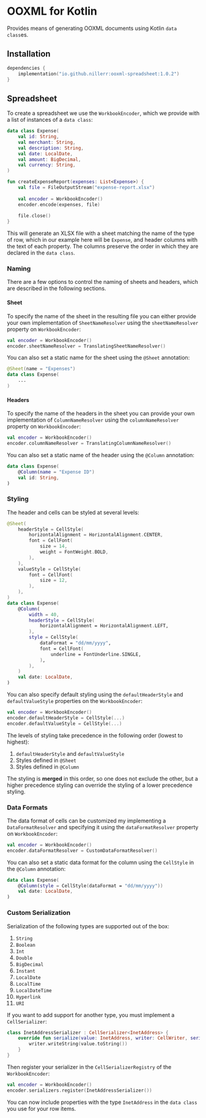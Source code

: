 # OOXML for Kotlin

Provides means of generating OOXML documents using Kotlin `data class`es.

## Installation

```kotlin
dependencies {
    implementation("io.github.nillerr:ooxml-spreadsheet:1.0.2")
}
```

## Spreadsheet

To create a spreadsheet we use the `WorkbookEncoder`, which we provide with a list of instances of a `data class`:

```kotlin
data class Expense(
    val id: String,
    val merchant: String,
    val description: String,
    val date: LocalDate,
    val amount: BigDecimal,
    val currency: String,
)

fun createExpenseReport(expenses: List<Expense>) {
    val file = FileOutputStream("expense-report.xlsx")
    
    val encoder = WorkbookEncoder()
    encoder.encode(expenses, file)
    
    file.close()
}
```

This will generate an XLSX file with a sheet matching the name of the type of row, which in our example here will be 
`Expense`, and header columns with the text of each property. The columns preserve the order in which they are declared 
in the `data class`.

### Naming

There are a few options to control the naming of sheets and headers, which are described in the following sections.

#### Sheet

To specify the name of the sheet in the resulting file you can either provide your own implementation of 
`SheetNameResolver` using the `sheetNameResolver` property on `WorkbookEncoder`:

```kotlin
val encoder = WorkbookEncoder()
encoder.sheetNameResolver = TranslatingSheetNameResolver()
```

You can also set a static name for the sheet using the `@Sheet` annotation:

```kotlin
@Sheet(name = "Expenses")
data class Expense(
    ...
)
```

#### Headers

To specify the name of the headers in the sheet you can provide your own implementation of `ColumnNameResolver` using 
the `columnNameResolver` property on `WorkbookEncoder`:

```kotlin
val encoder = WorkbookEncoder()
encoder.columnNameResolver = TranslatingColumnNameResolver()
```

You can also set a static name of the header using the `@Column` annotation:

```kotlin
data class Expense(
    @Column(name = "Expense ID")
    val id: String,
)
```

### Styling

The header and cells can be styled at several levels:

```kotlin
@Sheet(
    headerStyle = CellStyle(
        horizontalAlignment = HorizontalAlignment.CENTER,
        font = CellFont(
            size = 14,
            weight = FontWeight.BOLD,
        ),
    ),
    valueStyle = CellStyle(
        font = CellFont(
            size = 12,
        ),
    ),
)
data class Expense(
    @Column(
        width = 40,
        headerStyle = CellStyle(
            horizontalAlignment = HorizontalAlignment.LEFT,
        ),
        style = CellStyle(
            dataFormat = "dd/mm/yyyy",
            font = CellFont(
                underline = FontUnderline.SINGLE,
            ),
        ),
    )
    val date: LocalDate,
)
```

You can also specify default styling using the `defaultHeaderStyle` and `defaultValueStyle` properties on the 
`WorkbookEncoder`:

```kotlin
val encoder = WorkbookEncoder()
encoder.defaultHeaderStyle = CellStyle(...)
encoder.defaultValueStyle = CellStyle(...)
```

The levels of styling take precedence in the following order (lowest to highest):

1. `defaultHeaderStyle` and `defaultValueStyle`
2. Styles defined in `@Sheet`
3. Styles defined in `@Column`

The styling is **merged** in this order, so one does not exclude the other, but a higher precedence styling can 
override the styling of a lower precedence styling.

### Data Formats

The data format of cells can be customized my implementing a `DataFormatResolver` and specifying it using the
`dataFormatResolver` property on `WorkbookEncoder`:

```kotlin
val encoder = WorkbookEncoder()
encoder.dataFormatResolver = CustomDataFormatResolver()
```

You can also set a static data format for the column using the `CellStyle` in the `@Column` annotation:

```kotlin
data class Expense(
    @Column(style = CellStyle(dataFormat = "dd/mm/yyyy"))
    val date: LocalDate,
)
```

### Custom Serialization

Serialization of the following types are supported out of the box:

1. `String`
2. `Boolean`
3. `Int`
4. `Double`
5. `BigDecimal`
6. `Instant`
7. `LocalDate`
8. `LocalTime`
9. `LocalDateTime`
10. `Hyperlink`
11. `URI`

If you want to add support for another type, you must implement a `CellSerializer`:

```kotlin
class InetAddressSerializer : CellSerializer<InetAddress> {
    override fun serialize(value: InetAddress, writer: CellWriter, serializers: CellSerializerRegistry) {
        writer.writeString(value.toString())
    }
}
```

Then register your serializer in the `CellSerializerRegistry` of the `WorkbookEncoder`:

```kotlin
val encoder = WorkbookEncoder()
encoder.serializers.register(InetAddressSerializer())
```

You can now include properties with the type `InetAddress` in the `data class` you use for your row items.
